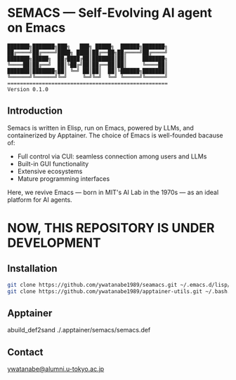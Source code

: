 <!-- ---
!-- title: ./Semacs/README.md
!-- author: ywatanabe
!-- date: 2024-12-08 03:12:12
!-- --- -->


# SEMACS — Self-Evolving AI agent on Emacs

``` plaintext
███████╗███████╗███╗   ███╗ █████╗  ██████╗███████╗
██╔════╝██╔════╝████╗ ████║██╔══██╗██╔════╝██╔════╝
███████╗█████╗  ██╔████╔██║███████║██║     ███████╗
╚════██║██╔══╝  ██║╚██╔╝██║██╔══██║██║     ╚════██║
███████║███████╗██║ ╚═╝ ██║██║  ██║╚██████╗███████║
╚══════╝╚══════╝╚═╝     ╚═╝╚═╝  ╚═╝ ╚═════╝╚══════╝
===================================================
Version 0.1.0
```

## Introduction
Semacs is written in Elisp, run on Emacs, powered by LLMs, and containerized by Apptainer. The choice of Emacs is well-founded bacause of:
- Full control via CUI: seamless connection among users and LLMs
- Built-in GUI functionality
- Extensive ecosystems
- Mature programming interfaces

Here, we revive Emacs — born in MIT's AI Lab in the 1970s — as an ideal platform for AI agents.


NOW, THIS REPOSITORY IS UNDER DEVELOPMENT
==========================================

## Installation

```bash
git clone https://github.com/ywatanabe1989/seamacs.git ~/.emacs.d/lisp/seamacs
git clone https://github.com/ywatanabe1989/apptainer-utils.git ~/.bash.d/apptainer-utils
```

## Apptainer
abuild_def2sand ./.apptainer/semacs/semacs.def

## Contact
ywatanabe@alumni.u-tokyo.ac.jp



<!-- - Full CUI environment with GUI support (= backend + frontend)
 !-- - Seamless user interaction
 !-- - Emacs extensive ecosystem:
 !--   - Built-in commands
 !--   - Extensive customization with the users
 !--   - Any computer language, Text editing, Filer, Image viewer, Web viewer, Email server, and more
 !-- - Permission control via Apptainer -->

